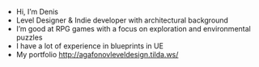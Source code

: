 -  Hi, I’m Denis
-  Level Designer & Indie developer with architectural background
-  I’m good at RPG games with a focus on exploration and environmental puzzles
-  I have a lot of experience in blueprints in UE
-  My portfolio http://agafonovleveldesign.tilda.ws/

<!---
Denissyk/Denissyk is a ✨ special ✨ repository because its `README.md` (this file) appears on your GitHub profile.
You can click the Preview link to take a look at your changes.
--->
